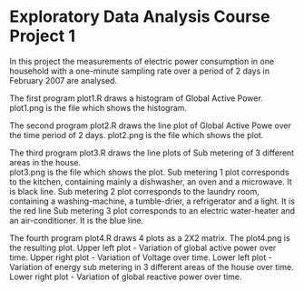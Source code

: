 Exploratory Data Analysis Course Project 1
===========================================

In this project the measurements of electric power consumption in one household 
with a one-minute sampling rate over a period of 2 days in February 2007 are analysed.

The first program plot1.R draws a histogram of Global Active Power. plot1.png is the file which shows the histogram.

The second program plot2.R draws the line plot of Global Active Powe over the time period of 2 days. 
plot2.png is the file which shows the plot.

The third program plot3.R draws the line plots of Sub metering of 3 different areas in the house. <br>
plot3.png is the file which shows the plot.
    Sub metering 1 plot corresponds to the kitchen, containing mainly a dishwasher, an oven and a microwave. It is black line.
    Sub metering 2 plot corresponds to the laundry room, containing a washing-machine, a tumble-drier, a refrigerator and a light. It is the red line
    Sub metering 3 plot corresponds to an electric water-heater and an air-conditioner. It is the blue line.

The fourth program plot4.R draws 4 plots as a 2X2 matrix. The plot4.png is the resulting plot.
    Upper left plot  - Variation of global active power over time.
    Upper right plot - Variation of Voltage over time.
    Lower left plot - Variation of energy sub metering in 3 different areas of the house over time.
    Lower right plot - Variation of global reactive power over time.

